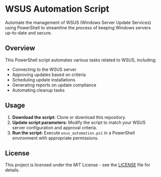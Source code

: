 # WSUS Automation Script

Automate the management of WSUS (Windows Server Update Services) using PowerShell to streamline the process of keeping Windows servers up-to-date and secure.

## Overview

This PowerShell script automates various tasks related to WSUS, including:

- Connecting to the WSUS server
- Approving updates based on criteria
- Scheduling update installations
- Generating reports on update compliance
- Automating cleanup tasks

## Usage

1. **Download the script:** Clone or download this repository.
2. **Update script parameters:** Modify the script to match your WSUS server configuration and approval criteria.
3. **Run the script:** Execute `wsus_automation.ps1` in a PowerShell environment with appropriate permissions.

## License

This project is licensed under the MIT License - see the [LICENSE](LICENSE) file for details.
